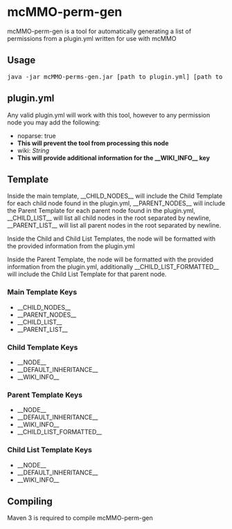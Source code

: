 # mcMMO-perm-gen

mcMMO-perm-gen is a tool for automatically generating a list of permissions from a plugin.yml written for use with mcMMO

## Usage

<pre>java -jar mcMMO-perms-gen.jar [path to plugin.yml] [path to main.template] [path to child.template] [path to parent.template] [path to child_list.template]</pre>

## plugin.yml

Any valid plugin.yml will work with this tool, however to any permission node you may add the following:

* noparse: true
 * __This will prevent the tool from processing this node__
* wiki: _String_
 * __This will provide additional information for the \_\_WIKI\_INFO\_\_ key__

## Template

Inside the main template, \_\_CHILD\_NODES\_\_ will include the Child Template for each child node found in the plugin.yml, \_\_PARENT\_NODES\_\_ will include the Parent Template for each parent node found in the plugin.yml, \_\_CHILD\_LIST\_\_ will list all child nodes in the root separated by newline, \_\_PARENT\_LIST\_\_ will list all parent nodes in the root separated by newline.

Inside the Child and Child List Templates, the node will be formatted with the provided information from the plugin.yml

Inside the Parent Template, the node will be formatted with the provided information from the plugin.yml, additionally \_\_CHILD\_LIST\_FORMATTED\_\_ will include the Child List Template for that parent node.

### Main Template Keys

* \_\_CHILD\_NODES\_\_
* \_\_PARENT\_NODES\_\_
* \_\_CHILD\_LIST\_\_
* \_\_PARENT\_LIST\_\_

### Child Template Keys

* \_\_NODE\_\_
* \_\_DEFAULT\_INHERITANCE\_\_
* \_\_WIKI\_INFO\_\_

### Parent Template Keys

* \_\_NODE\_\_
* \_\_DEFAULT\_INHERITANCE\_\_
* \_\_WIKI\_INFO\_\_
* \_\_CHILD\_LIST\_FORMATTED\_\_

### Child List Template Keys

* \_\_NODE\_\_
* \_\_DEFAULT\_INHERITANCE\_\_
* \_\_WIKI\_INFO\_\_

## Compiling

Maven 3 is required to compile mcMMO-perm-gen